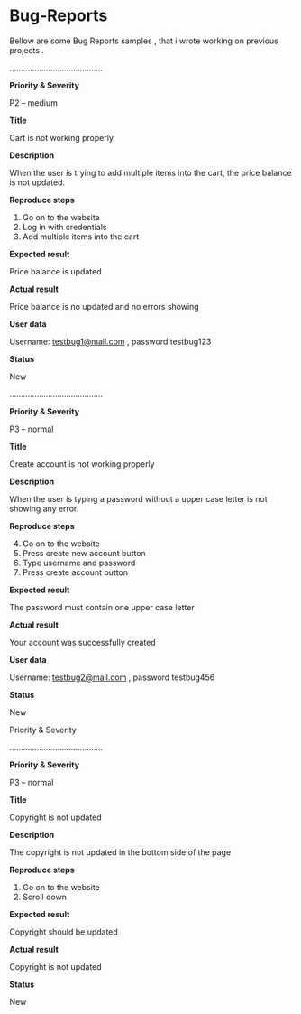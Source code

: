 # Bug-Reports

Bellow are some Bug Reports samples , that i wrote working on previous projects .

.........................................

**Priority & Severity**

P2 – medium

**Title**

Cart is not working properly

**Description**

When the user is trying to add multiple items into the cart, the price balance is not updated.

**Reproduce steps**

1.	Go on to the website
2.	Log in with credentials
3.	Add multiple items into the cart

**Expected result**

Price balance is updated

**Actual result**

Price balance is no updated and no errors showing

**User data**

Username: testbug1@mail.com  , password testbug123

**Status**

New

.........................................

**Priority & Severity**

P3 – normal  

**Title**

Create account is not working properly

**Description**

When the user is typing a password without a upper case letter is not showing any error.

**Reproduce steps**

4.	Go on to the website
5.	Press create new account button
6.	Type username and password
7.	Press create account button

**Expected result**

The password must contain one upper case letter

**Actual result**

Your account was successfully created

**User data**

Username: testbug2@mail.com , password testbug456

**Status**

New

Priority & Severity

.........................................

**Priority & Severity**

P3 – normal

**Title**

Copyright is not updated

**Description**

The copyright is not updated in the bottom side of the page 

**Reproduce steps**

1.	Go on to the website
2.	Scroll down

**Expected result**

Copyright should be updated

**Actual result**

Copyright is not updated


**Status**

New 

